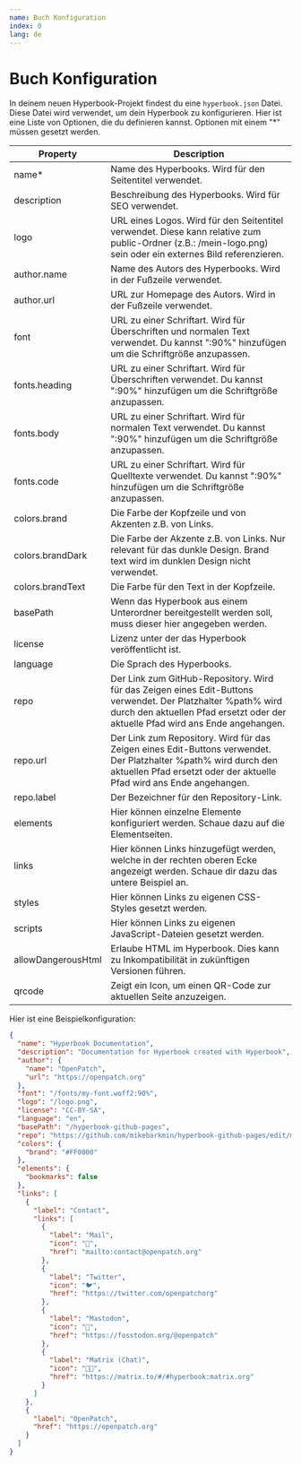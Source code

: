 ```yaml
---
name: Buch Konfiguration
index: 0
lang: de
---
```


# Buch Konfiguration

In deinem neuen Hyperbook-Projekt findest du eine `hyperbook.json` Datei. Diese
Datei wird verwendet, um dein Hyperbook zu konfigurieren. Hier ist eine Liste
von Optionen, die du definieren kannst. Optionen mit einem "\*" müssen gesetzt werden.

| Property         | Description                                                                                                                                                                                     |
| ---------------- | ----------------------------------------------------------------------------------------------------------------------------------------------------------------------------------------------- |
| name\*           | Name des Hyperbooks. Wird für den Seitentitel verwendet.                                                                                                                                        |
| description      | Beschreibung des Hyperbooks. Wird für SEO verwendet.                                                                                                                                            |
| logo             | URL eines Logos. Wird für den Seitentitel verwendet. Diese kann relative zum public-Ordner (z.B.: /mein-logo.png) sein oder ein externes Bild referenzieren.                                    |
| author.name      | Name des Autors des Hyperbooks. Wird in der Fußzeile verwendet.                                                                                                                                 |
| author.url       | URL zur Homepage des Autors. Wird in der Fußzeile verwendet.                                                                                                                                    |
| font             | URL zu einer Schriftart. Wird für Überschriften und normalen Text verwendet. Du kannst ":90%" hinzufügen um die Schriftgröße anzupassen.                                                        |
| fonts.heading    | URL zu einer Schriftart. Wird für Überschriften verwendet. Du kannst ":90%" hinzufügen um die Schriftgröße anzupassen.                                                                          |
| fonts.body       | URL zu einer Schriftart. Wird für normalen Text verwendet. Du kannst ":90%" hinzufügen um die Schriftgröße anzupassen.                                                                          |
| fonts.code       | URL zu einer Schriftart. Wird für Quelltexte verwendet. Du kannst ":90%" hinzufügen um die Schriftgröße anzupassen.                                                                             |
| colors.brand     | Die Farbe der Kopfzeile und von Akzenten z.B. von Links.                                                                                                                                        |
| colors.brandDark | Die Farbe der Akzente z.B. von Links. Nur relevant für das dunkle Design. Brand text wird im dunklen Design nicht verwendet.                                                                    |
| colors.brandText | Die Farbe für den Text in der Kopfzeile.                                                                                                                                                        |
| basePath         | Wenn das Hyperbook aus einem Unterordner bereitgestellt werden soll, muss dieser hier angegeben werden.                                                                                         |
| license          | Lizenz unter der das Hyperbook veröffentlicht ist.                                                                                                                                              |
| language         | Die Sprach des Hyperbooks.                                                                                                                                                                      |
| repo             | Der Link zum GitHub-Repository. Wird für das Zeigen eines Edit-Buttons verwendet. Der Platzhalter %path% wird durch den aktuellen Pfad ersetzt oder der aktuelle Pfad wird ans Ende angehangen. |
| repo.url         | Der Link zum Repository. Wird für das Zeigen eines Edit-Buttons verwendet. Der Platzhalter %path% wird durch den aktuellen Pfad ersetzt oder der aktuelle Pfad wird ans Ende angehangen.        |
| repo.label       | Der Bezeichner für den Repository-Link.                                                                                                                                                         |
| elements         | Hier können einzelne Elemente konfiguriert werden. Schaue dazu auf die Elementseiten.                                                                                                           |
| links            | Hier können Links hinzugefügt werden, welche in der rechten oberen Ecke angezeigt werden. Schaue dir dazu das untere Beispiel an.                                                               |
| styles            | Hier können Links zu eigenen CSS-Styles gesetzt werden. |
| scripts            | Hier können Links zu eigenen JavaScript-Dateien gesetzt werden. |
| allowDangerousHtml      | Erlaube HTML im Hyperbook. Dies kann zu Inkompatibilität in zukünftigen Versionen führen.                                                                                                                                            |
| qrcode | Zeigt ein Icon, um einen QR-Code zur aktuellen Seite anzuzeigen. |

Hier ist eine Beispielkonfiguration:

```json
{
  "name": "Hyperbook Documentation",
  "description": "Documentation for Hyperbook created with Hyperbook",
  "author": {
    "name": "OpenPatch",
    "url": "https://openpatch.org"
  },
  "font": "/fonts/my-font.woff2:90%",
  "logo": "/logo.png",
  "license": "CC-BY-SA",
  "language": "en",
  "basePath": "/hyperbook-github-pages",
  "repo": "https://github.com/mikebarkmin/hyperbook-github-pages/edit/main",
  "colors": {
    "brand": "#FF0000"
  },
  "elements": {
    "bookmarks": false
  },
  "links": [
    {
      "label": "Contact",
      "links": [
        {
          "label": "Mail",
          "icon": "📧",
          "href": "mailto:contact@openpatch.org"
        },
        {
          "label": "Twitter",
          "icon": "🐦",
          "href": "https://twitter.com/openpatchorg"
        },
        {
          "label": "Mastodon",
          "icon": "🐘",
          "href": "https://fosstodon.org/@openpatch"
        },
        {
          "label": "Matrix (Chat)",
          "icon": "👨‍💻",
          "href": "https://matrix.to/#/#hyperbook:matrix.org"
        }
      ]
    },
    {
      "label": "OpenPatch",
      "href": "https://openpatch.org"
    }
  ]
}
```
